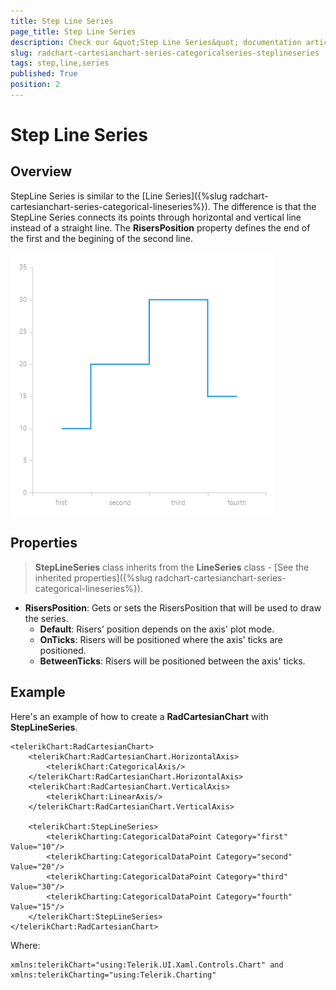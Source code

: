 ```yaml
---
title: Step Line Series
page_title: Step Line Series
description: Check our &quot;Step Line Series&quot; documentation article for RadChart for UWP control.
slug: radchart-cartesianchart-series-categoricalseries-steplineseries
tags: step,line,series
published: True
position: 2
---
```


# Step Line Series

## Overview

StepLine Series is similar to the [Line Series]({%slug radchart-cartesianchart-series-categorical-lineseries%}). The difference is that the StepLine Series connects its points through horizontal and vertical line instead of a straight line. The **RisersPosition** property defines the end of the first and the begining of the second line.

![Step Line Series-Overview](images/StepLineSeries-Overview.png)

## Properties

>**StepLineSeries** class inherits from the **LineSeries** class -
[See the inherited properties]({%slug radchart-cartesianchart-series-categorical-lineseries%}).

* **RisersPosition**: Gets or sets the RisersPosition that will be used to draw the series.
	* **Default**: Risers' position depends on the axis' plot mode.
	* **OnTicks**: Risers will be positioned where the axis' ticks are positioned.
	* **BetweenTicks**: Risers will be positioned between the axis' ticks.

## Example

Here's an example of how to create a **RadCartesianChart** with **StepLineSeries**.

	<telerikChart:RadCartesianChart>
	    <telerikChart:RadCartesianChart.HorizontalAxis>
	        <telerikChart:CategoricalAxis/>
	    </telerikChart:RadCartesianChart.HorizontalAxis>
	    <telerikChart:RadCartesianChart.VerticalAxis>
	        <telerikChart:LinearAxis/>
	    </telerikChart:RadCartesianChart.VerticalAxis>
	
	    <telerikChart:StepLineSeries>
	        <telerikCharting:CategoricalDataPoint Category="first" Value="10"/>
	        <telerikCharting:CategoricalDataPoint Category="second" Value="20"/>
	        <telerikCharting:CategoricalDataPoint Category="third" Value="30"/>
	        <telerikCharting:CategoricalDataPoint Category="fourth" Value="15"/>
	    </telerikChart:StepLineSeries>
	</telerikChart:RadCartesianChart>

Where:

	xmlns:telerikChart="using:Telerik.UI.Xaml.Controls.Chart" and
	xmlns:telerikCharting="using:Telerik.Charting"
